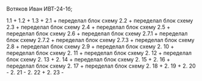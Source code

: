 Вотяков Иван ИВТ-24-1б; 

1.1 +
1.2 +
1.3 +
2.1 + переделал блок схему
2.2 + переделал блок схему
2.3 + переделал блок схему
2.4 + переделал блок схему
2.5 + переделал блок схему
2.6 + переделал блок схему
2.7.1 + переделал блок схему
2.7.2 + переделал блок схему
2.7.3 + переделал блок схему
2.8 + переделал блок схему
2.9 + переделал блок схему
2. 10 + переделал блок схему
2. 11 + переделал блок схему
2. 12 + переделал блок схему
2. 13 + 
2. 14 + переделал блок схему 
2. 15 +
2. 16 + переделал блок схему
2. 17 + переделал блок схему
2. 18 +
2. 19 +
2. 20 -
2. 21 -
2. 22 +
2. 23 -
